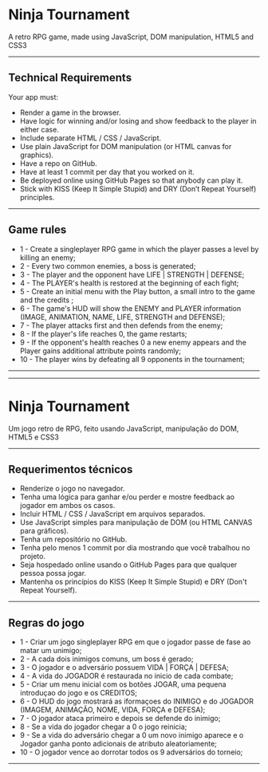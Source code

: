 # Ninja Tournament
A retro RPG game, made using JavaScript, DOM manipulation, HTML5 and CSS3

---

## Technical Requirements 
Your app must:

* Render a game in the browser.
* Have logic for winning and/or losing and show feedback to the player in either case.
* Include separate HTML / CSS / JavaScript.
* Use plain JavaScript for DOM manipulation (or HTML canvas for graphics).
* Have a repo on GitHub.
* Have at least 1 commit per day that you worked on it.
* Be deployed online using GitHub Pages so that anybody can play it.
* Stick with KISS (Keep It Simple Stupid) and DRY (Don’t Repeat Yourself) principles.

---

## Game rules
* 1  - Create a singleplayer RPG game in which the player passes a level by killing an enemy;
* 2  - Every two common enemies, a boss is generated;
* 3  - The player and the opponent have LIFE | STRENGTH | DEFENSE;
* 4  - The PLAYER's health is restored at the beginning of each fight;
* 5  - Create an initial menu with the Play button, a small intro to the game and the credits ;
* 6  - The game's HUD will show the ENEMY and PLAYER information (IMAGE, ANIMATION, NAME, LIFE, STRENGTH and DEFENSE);
* 7  - The player attacks first and then defends from the enemy;
* 8  - If the player's life reaches 0, the game restarts;
* 9  - If the opponent's health reaches 0 a new enemy appears and the Player gains additional attribute points randomly;
* 10 - The player wins by defeating all 9 opponents in the tournament;

---
---

# Ninja Tournament
Um jogo retro de RPG, feito usando JavaScript, manipulação do DOM, HTML5 e CSS3

---

## Requerimentos técnicos

* Renderize o jogo no navegador.
* Tenha uma lógica para ganhar e/ou perder e mostre feedback ao jogador em ambos os casos.
* Incluir HTML / CSS / JavaScript em arquivos separados.
* Use JavaScript simples para manipulação de DOM (ou HTML CANVAS para gráficos).
* Tenha um repositório no GitHub.
* Tenha pelo menos 1 commit por dia mostrando que você trabalhou no projeto.
* Seja hospedado online usando o GitHub Pages para que qualquer pessoa possa jogar.
* Mantenha os princípios do KISS (Keep It Simple Stupid) e DRY (Don't Repeat Yourself).

---

## Regras do jogo

* 1  - Criar um jogo singleplayer RPG em que o jogador passe de fase ao matar um unimigo;
* 2  - A cada dois inimigos comuns, um boss é gerado;
* 3  - O jogador e o adversário possuem VIDA | FORÇA | DEFESA; 
* 4  - A vida do JOGADOR é restaurada no inicio de cada combate;
* 5  - Criar um menu inicial com os botões JOGAR, uma pequena introduçao do jogo e os CREDITOS; 
* 6  - O HUD do jogo mostrará as iformaçoes do INIMIGO e do JOGADOR (IMAGEM, ANIMAÇÃO, NOME, VIDA, FORÇA e DEFESA);
* 7  - O jogador ataca primeiro e depois se defende do inimigo;
* 8  - Se a vida do jogador chegar a 0 o jogo reinicia;
* 9  - Se a vida do adversário chegar a 0 um novo inimigo aparece e o Jogador ganha ponto adicionais de atributo aleatoriamente;
* 10 - O jogador vence ao dorrotar todos os 9 adversários do torneio;

---


